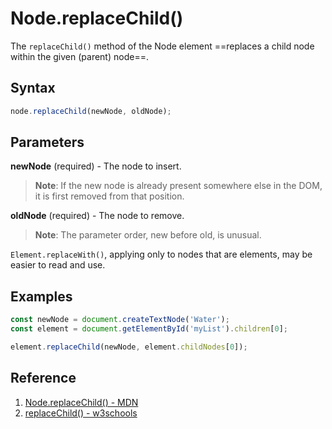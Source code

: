 # Node.replaceChild()

The `replaceChild()` method of the Node element ==replaces a child node within the given (parent) node==.

## Syntax

```js
node.replaceChild(newNode, oldNode);
```

## Parameters

**newNode** (required) - The node to insert.

> **Note**: If the new node is already present somewhere else in the DOM, it is first removed from that position.

**oldNode** (required) - The node to remove.

> **Note**: The parameter order, new before old, is unusual.

`Element.replaceWith()`, applying only to nodes that are elements, may be easier to read and use.

## Examples

```js
const newNode = document.createTextNode('Water');
const element = document.getElementById('myList').children[0];

element.replaceChild(newNode, element.childNodes[0]);
```

## Reference

1. [Node.replaceChild() - MDN](https://developer.mozilla.org/en-US/docs/Web/API/Node/replaceChild)
2. [replaceChild() - w3schools](https://www.w3schools.com/jsref/met_node_replacechild.asp)

